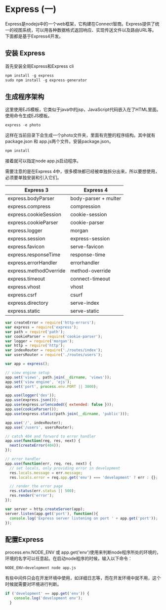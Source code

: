 # Express (一)
Express是nodejs中的一个web框架，它构建在Connect智商。Express提供了统一的视图系统，可以用各种数据格式返回响应、实现传送文件以及路由URL等。
下面都是基于Express4开发。
## 安装 Express
首先安装全局Express和Express cli
```s
npm install -g express
sudo npm install -g express-generator
```
## 生成程序架构
这里使用EJS模板，它类似于java中的jsp，JavaScript代码嵌入在了HTML里面。使用命令生成EJS模板。
```s
express -e photo
```
这样在当前目录下会生成一个photo文件夹，里面有完整的程序结构。其中就有package.json 和 app.js两个文件。安装package.json。
```s
npm install
```
接着就可以指定node app.js启动程序。

需要注意的是在Express 4中，很多模块都已经被单独拆分出来，所以要想使用，必须要单独安装和引入它们。


Express 3 |	Express 4
----------|-----------
express.bodyParser |	body-parser + multer
express.compress |	compression
express.cookieSession |	cookie-session
express.cookieParser |	cookie-parser
express.logger |	morgan
express.session |	express-session
express.favicon |	serve-favicon
express.responseTime |	response-time
express.errorHandler |	errorhandler
express.methodOverride |	method-override
express.timeout |	connect-timeout
express.vhost |	vhost
express.csrf |	csurf
express.directory |	serve-index
express.static |	serve-static

```js 
var createError = require('http-errors');
var express = require('express');
var path = require('path');
var cookieParser = require('cookie-parser');
var logger = require('morgan');
var http = require('http');
var indexRouter = require('./routes/index');
var usersRouter = require('./routes/users');

var app = express();

// view engine setup
app.set('views', path.join(__dirname, 'views'));
app.set('view engine', 'ejs');
app.set('port', process.env.PORT || 3000);

app.use(logger('dev'));
app.use(express.json());
app.use(express.urlencoded({ extended: false }));
app.use(cookieParser());
app.use(express.static(path.join(__dirname, 'public')));

app.use('/', indexRouter);
app.use('/users', usersRouter);

// catch 404 and forward to error handler
app.use(function(req, res, next) {
  next(createError(404));
});

// error handler
app.use(function(err, req, res, next) {
  // set locals, only providing error in development
  res.locals.message = err.message;
  res.locals.error = req.app.get('env') === 'development' ? err : {};

  // render the error page
  res.status(err.status || 500);
  res.render('error');
});

var server = http.createServer(app);
server.listen(app.get('port'), function(){
  console.log('Express server listening on port ' + app.get('port'));
});
```

## 配置Express
process.env.NODE_ENV 或 app.get('env')使用来判断node程序所处的环境的，环境的名字可以任意起。在启动node程序的时候，输入以下命令：
```s
NODE_ENV=development node app.js
```
有些中间件只会在开发环境中使用，如详细日志等，而在开发环境中就不用，这个时候就需要对环境进行判断。
```js
if ('development' == app.get('env')) {
    console.log('development env');
  }
```